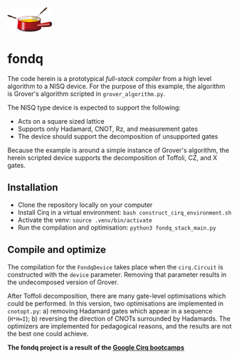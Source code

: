 <img src="fondq.png" alt="fondqlogo" width="100"/>

# fondq

The code herein is a prototypical *full-stack compiler* from a high level
algorithm to a NISQ device. For the purpose of this example, the algorithm
is Grover's algorithm scripted in `grover_algorithm.py`.

The NISQ type device is expected to support the following:
* Acts on a square sized lattice
* Supports only Hadamard, CNOT, Rz, and measurement gates
* The device should support the decomposition of unsupported gates

Because the example is around a simple instance of Grover's algorithm, the
herein scripted device supports the decomposition of Toffoli, CZ, and X gates.

## Installation
* Clone the repository locally on your computer
* Install Cirq in a virtual environment: `bash construct_cirq_environment.sh`
* Activate the venv: `source .venv/bin/activate`
* Run the compilation and optimisation: `python3 fondq_stack_main.py`

## Compile and optimize

The compilation for the `FondqDevice` takes place when the `cirq.Circuit` is 
constructed with the `device` parameter. Removing that parameter results in the 
undecomposed version of Grover.

After Toffoli decomposition, there are many gate-level optimisations which could
be performed. In this version, two optimisations are implemented in `cnotopt.py`:
a) removing Hadamard gates which appear in a sequence (`H*H=I`); b) reversing
the direction of CNOTs surrounded by Hadamards. The optimizers are implemented
 for pedagogical reasons, and the results are not the best one could achieve.


**The fondq project is a result of the
 [Google Cirq bootcamps](https://sites.google.com/view/cirq-bootcamps/)**